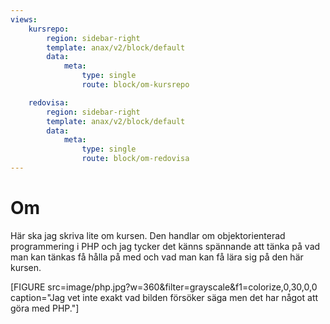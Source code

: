 ```yaml
---
views:
    kursrepo:
        region: sidebar-right
        template: anax/v2/block/default
        data:
            meta:
                type: single
                route: block/om-kursrepo

    redovisa:
        region: sidebar-right
        template: anax/v2/block/default
        data:
            meta:
                type: single
                route: block/om-redovisa
---
```

Om
=========================

Här ska jag skriva lite om kursen. Den handlar om objektorienterad programmering i PHP och jag tycker det känns spännande att tänka på vad man kan tänkas få hålla på med och vad man kan få lära sig på den här kursen.

[FIGURE src=image/php.jpg?w=360&filter=grayscale&f1=colorize,0,30,0,0 caption="Jag vet inte exakt vad bilden försöker säga men det har något att göra med PHP."]
